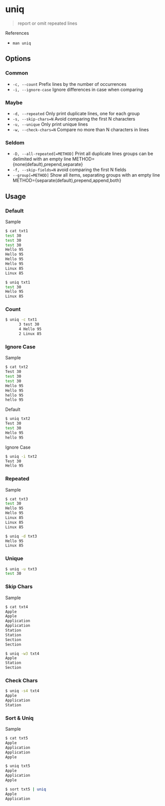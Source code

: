 # uniq

> report or omit repeated lines

References

* `man uniq`

## Options

### Common

* `-c, --count` Prefix lines by the number of occurrences
* `-i, --ignore-case` Ignore differences in case when comparing

### Maybe

* `-d, --repeated` Only print duplicate lines, one for each group
* `-s, --skip-chars=N` Avoid comparing the first N characters
* `-u, --unique` Only print unique lines
* `-w, --check-chars=N` Compare no more than N characters in lines

### Seldom

* `-D, --all-repeated[=METHOD]` Print all duplicate lines groups can be delimited with an empty line METHOD={none\(default\),prepend,separate}
* `-f, --skip-fields=N` avoid comparing the first N fields
* `--group[=METHOD]` Show all items, separating groups with an empty line METHOD={separate\(default\),prepend,append,both}

## Usage

### Default

Sample

```bash
$ cat txt1
test 30
test 30
test 30
Hello 95
Hello 95
Hello 95
Hello 95
Linux 85
Linux 85
```

```bash
$ uniq txt1
test 30
Hello 95
Linux 85
```

### Count

```bash
$ uniq -c txt1
      3 test 30
      4 Hello 95
      2 Linux 85
```

### Ignore Case

Sample

```bash
$ cat txt2
Test 30
test 30
test 30
Hello 95
Hello 95
hello 95
hello 95
```

Default

```bash
$ uniq txt2
Test 30
test 30
Hello 95
hello 95
```

Ignore Case

```bash
$ uniq -i txt2
Test 30
Hello 95
```

### Repeated

Sample

```bash
$ cat txt3
test 30
Hello 95
Hello 95
Linux 85
Linux 85
Linux 85
```

```bash
$ uniq -d txt3
Hello 95
Linux 85
```

### Unique

```bash
$ uniq -u txt3
test 30
```

### Skip Chars

Sample

```bash
$ cat txt4
Apple
Apple
Application
Application
Station
Station
Section
Section
```

```bash
$ uniq -w3 txt4
Apple
Station
Section
```

### Check Chars

```bash
$ uniq -s4 txt4
Apple
Application
Station
```

### Sort & Uniq

Sample

```bash
$ cat txt5
Apple
Application
Application
Apple
```

```bash
$ uniq txt5
Apple
Application
Apple
```

```bash
$ sort txt5 | uniq
Apple
Application
```

